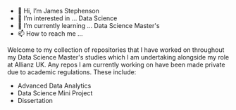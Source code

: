 - 👋 Hi, I’m James Stephenson
- 👀 I’m interested in ... Data Science
- 🌱 I’m currently learning ... Data Science Master's
- 📫 How to reach me ...

Welcome to my collection of repositories that I have worked on throughout my Data Science Master's studies which I am undertaking alongside my role at Allianz UK. Any repos I am currently working on have been made private due to academic regulations. These include:
  -  Advanced Data Analytics
  -  Data Science Mini Project
  -  Dissertation

<!---
j4mes12/j4mes12 is a ✨ special ✨ repository because its `README.md` (this file) appears on your GitHub profile.
You can click the Preview link to take a look at your changes.
--->

